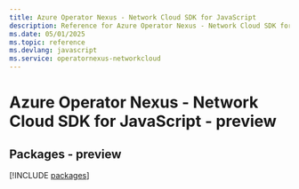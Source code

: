 ```yaml
---
title: Azure Operator Nexus - Network Cloud SDK for JavaScript
description: Reference for Azure Operator Nexus - Network Cloud SDK for JavaScript
ms.date: 05/01/2025
ms.topic: reference
ms.devlang: javascript
ms.service: operatornexus-networkcloud
---
```

# Azure Operator Nexus - Network Cloud SDK for JavaScript - preview
## Packages - preview
[!INCLUDE [packages](operator-nexus---network-cloud-index.md)]